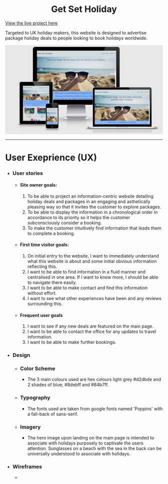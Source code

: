 <h1 align="center">Get Set Holiday</h1>

[View the live project here](https://begumdev.github.io/GetSetHoliday/index.html)

Targeted to UK holiday makers, this website is designed to advertise package holiday deals to people looking to book holidays worldwide.

![Image of the website on desktop, laptop, tablet and mobile](assets/images/AmIResponsiveImg.JPG)

***
# User Exeprience (UX)

- ### User stories
    - #### Site owner goals:
        1. To be able to project an information-centric website detailing holiday deals and packages in an engaging and asthetically pleasing way so that it invites the customer to explore packages.
        2. To be able to display the information in a chronological order in accordance to its priority so it helps the customer subconsciously consider a booking.
        3. To make the customer intuitively find information that leads them to complete a booking.

    - #### First time visitor goals:
        1. On initial entry to the website, I want to immediately understand what this website is about and some initial obvious information reflecting this.
        2. I want to be able to find information in a fluid manner and centralised in one area. If I want to know more, I should be able to navigate there easily.
        3. I want to be able to make contact and find this information without effort.
        4. I want to see what other experiences have been and any reviews surrounding this.

    - #### Frequent user goals
        1. I want to see if any new deals are featured on the main page.
        2. I want to be able to contact the office for any updates to travel information.
        3. I want to be able to make further bookings.

- ### Design
    * ### Color Scheme
        -   The 3 main colours used are hex colours light grey #d2dbde and 2 shades of blue; #8debff and #84b7ff.
    * ### Typography
        - The fonts used are taken from google fonts named 'Poppins' with a fall-back of sans-serif.
    * ### Imagery
        - The hero image upon landing on the main page is intended to associate with holidays purposely to captivate the users attention. Sunglasses on a beach with the sea in the back can be universally understood to associate with holidays.
- ### Wireframes
    - 